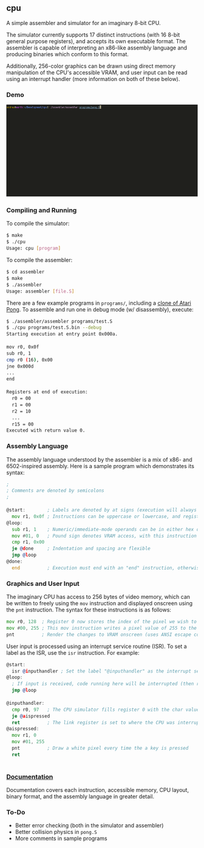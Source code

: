 ## cpu

A simple assembler and simulator for an imaginary 8-bit CPU.

The simulator currently supports 17 distinct instructions (with 16 8-bit general purpose registers), and accepts its own executable format.  The assembler is capable of interpreting an x86-like assembly language and producing binaries which conform to this format.

Additionally, 256-color graphics can be drawn using direct memory manipulation of the CPU's accessible VRAM, and user input can be read using an interrupt handler (more information on both of these below).

### Demo

![demo.gif](https://github.com/Cubified/cpu/blob/main/demo.gif)

### Compiling and Running

To compile the simulator:

```sh
$ make
$ ./cpu
Usage: cpu [program]
```

To compile the assembler:

```sh
$ cd assembler
$ make
$ ./assembler
Usage: assembler [file.S]
```

There are a few example programs in `programs/`, including a [clone of Atari Pong](https://github.com/Cubified/cpu/blob/main/programs/pong.S).  To assemble and run one in debug mode (w/ disassembly), execute:

```sh
$ ./assembler/assembler programs/test.S
$ ./cpu programs/test.S.bin --debug
Starting execution at entry point 0x000a.

mov r0, 0x0f
sub r0, 1
cmp r0 (16), 0x00
jne 0x000d
...
end

Registers at end of execution:
  r0 = 00
  r1 = 00
  r2 = 10
  ...
  r15 = 00
Executed with return value 0.
```

### Assembly Language

The assembly language understood by the assembler is a mix of x86- and 6502-inspired assembly.  Here is a sample program which demonstrates its syntax:

```asm
;
; Comments are denoted by semicolons
;

@start:        ; Labels are denoted by at signs (execution will always begin at the @start label, or 0x05 if not found)
  mov r1, 0x0f ; Instructions can be uppercase or lowercase, and registers are denoted as r1, r2, r3, etc. (up to r15)
@loop:
  sub r1, 1    ; Numeric/immediate-mode operands can be in either hex or decimal
  mov #01, 0   ; Pound sign denotes VRAM access, with this instruction writing 0 to the VRAM address pointed to by register 1
  cmp r1, 0x00
  je @done     ; Indentation and spacing are flexible
  jmp @loop
@done:
  end          ; Execution must end with an "end" instruction, otherwise the simulator will run infinitely
```

### Graphics and User Input

The imaginary CPU has access to 256 bytes of video memory, which can be written to freely using the `mov` instruction and displayed onscreen using the `pnt` instruction.  The syntax for these instructions is as follows:

```asm
mov r0, 128  ; Register 0 now stores the index of the pixel we wish to modify (128)
mov #00, 255 ; This mov instruction writes a pixel value of 255 to the VRAM address pointed to be register 0 (i.e. pixel 128)
pnt          ; Render the changes to VRAM onscreen (uses ANSI escape codes under the hood)
```

User input is processed using an interrupt service routine (ISR).  To set a label as the ISR, use the `isr` instruction.  For example:

```asm
@start:
  isr @inputhandler ; Set the label "@inputhandler" as the interrupt service routine
@loop:
  ; If input is received, code running here will be interrupted (then resumed with the "ret" instruction)
  jmp @loop

@inputhandler:
  cmp r0, 97   ; The CPU simulator fills register 0 with the char value of the key pressed on the keyboard (lowercase a = 97)
  je @aispressed
  ret          ; The link register is set to where the CPU was interrupted, meaning the ret instruction will return execution to normal
@aispressed:
  mov r1, 0
  mov #01, 255
  pnt          ; Draw a white pixel every time the a key is pressed
  ret
  
```

### [Documentation](https://github.com/Cubified/cpu/blob/main/doc)

Documentation covers each instruction, accessible memory, CPU layout, binary format, and the assembly language in greater detail.

### To-Do

- Better error checking (both in the simulator and assembler)
- Better collision physics in `pong.S`
- More comments in sample programs
